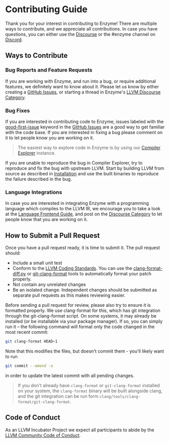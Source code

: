 # Contributing Guide

Thank you for your interest in contributing to Enzyme! There are multiple ways to contribute, and we appreciate all contributions. In case you have questions, you can either use the [Discourse](https://discourse.llvm.org/c/projects-that-want-to-become-official-llvm-projects/enzyme/45) or the #enzyme channel on [Discord](https://discord.gg/xS7Z362).


## Ways to Contribute

### Bug Reports and Feature Requests

If you are working with Enzyme, and run into a bug, or require additional features, we definitely want to know about it. Please let us know by either creating a [GitHub Issues](https://github.com/EnzymeAD/Enzyme/issues), or starting a thread in Enzyme's [LLVM Discourse Category](https://discourse.llvm.org/c/projects-that-want-to-become-official-llvm-projects/enzyme/45).

### Bug Fixes

If you are interested in contributing code to Enzyme, issues labeled with the [good-first-issue](https://github.com/EnzymeAD/Enzyme/issues?q=is%3Aopen+is%3Aissue+label%3A%22good+first+issue%22) keyword in the [GitHub Issues](https://github.com/EnzymeAD/Enzyme/issues) are a good way to get familiar with the code base. If you are interested in fixing a bug please comment on it to let people know you are working on it.

> The easiest way to explore code in Enzyme is by using our [Compiler Explorer](https://enzyme.mit.edu/explorer) instance.

If you are unable to reproduce the bug in Compiler Explorer, try to reproduce and fix the bug with upstream LLVM. Start by building LLVM from source as described in [Installation](https://enzyme.mit.edu/Installation/) and use the built binaries to reproduce the failure described in the bug.

### Language Integrations

In case you are interested in integrating Enzyme with a programming language which compiles to the LLVM IR, we encourage you to take a look at the [Language Frontend Guide](), and post on the [Discourse Category](https://discourse.llvm.org/c/projects-that-want-to-become-official-llvm-projects/enzyme/45) to let people know that you are working on it.

## How to Submit a Pull Request

Once you have a pull request ready, it is time to submit it. The pull request should:

- Include a small unit test
- Conform to the [LLVM Coding Standards](https://llvm.org/docs/CodingStandards.html). You can use the [clang-format-diff.py](https://reviews.llvm.org/source/llvm-github/browse/main/clang/tools/clang-format/clang-format-diff.py) or [git-clang-format](https://reviews.llvm.org/source/llvm-github/browse/main/clang/tools/clang-format/git-clang-format) tools to automatically format your patch properly.
- Not contain any unrelated changes
- Be an isolated change. Independent changes should be submitted as separate pull requests as this makes reviewing easier.

Before sending a pull request for review, please also try to ensure it is formatted properly. We use clang-format for this, which has git integration through the git-clang-format script. On some systems, it may already be installed (or be installable via your package manager). If so, you can simply run it – the following command will format only the code changed in the most recent commit:

```bash
git clang-format HEAD~1
```

Note that this modifies the files, but doesn't commit them - you'll likely want to run

```bash
git commit --amend -a
```

in order to update the latest commit with all pending changes.

> If you don't already have `clang-format` or `git-clang-format` installed on your system, the `clang-format` binary will be built alongside clang, and the git integration can be run form `clang/tools/clang-format/git-clang-format`.

## Code of Conduct

As an LLVM Incubator Project we expect all participants to abide by the [LLVM Community Code of Conduct](https://llvm.org/docs/CodeOfConduct.html).
